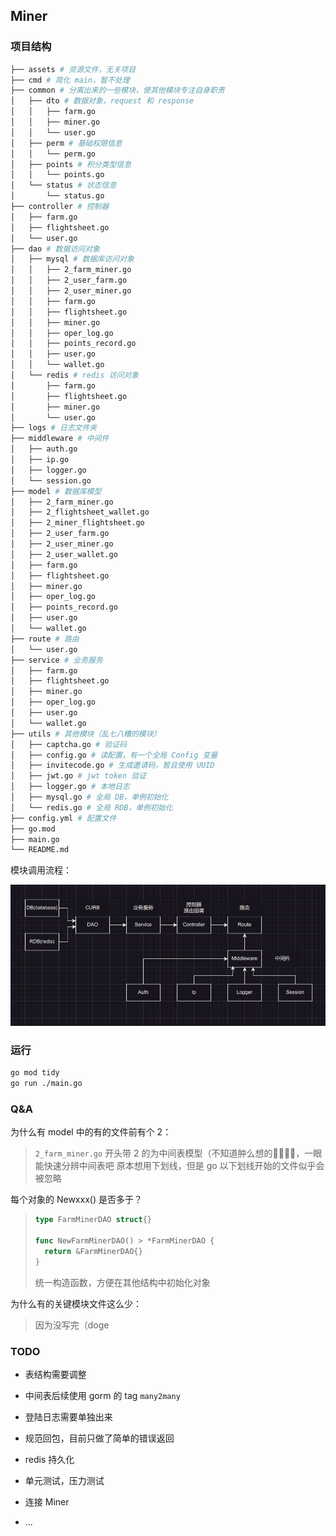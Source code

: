 ## Miner

### 项目结构

```sh
├── assets # 资源文件，无关项目
├── cmd # 简化 main，暂不处理
├── common # 分离出来的一些模块，使其他模块专注自身职责
│   ├── dto # 数据对象，request 和 response
│   │   ├── farm.go
│   │   ├── miner.go
│   │   └── user.go
│   ├── perm # 基础权限信息
│   │   └── perm.go
│   ├── points # 积分类型信息
│   │   └── points.go
│   └── status # 状态信息
│       └── status.go
├── controller # 控制器
│   ├── farm.go
│   ├── flightsheet.go
│   └── user.go
├── dao # 数据访问对象
│   ├── mysql # 数据库访问对象
│   │   ├── 2_farm_miner.go
│   │   ├── 2_user_farm.go
│   │   ├── 2_user_miner.go
│   │   ├── farm.go
│   │   ├── flightsheet.go
│   │   ├── miner.go
│   │   ├── oper_log.go
│   │   ├── points_record.go
│   │   ├── user.go
│   │   └── wallet.go
│   └── redis # redis 访问对象
│       ├── farm.go
│       ├── flightsheet.go
│       ├── miner.go
│       └── user.go
├── logs # 日志文件夹
├── middleware # 中间件
│   ├── auth.go
│   ├── ip.go
│   ├── logger.go
│   └── session.go
├── model # 数据库模型
│   ├── 2_farm_miner.go
│   ├── 2_flightsheet_wallet.go
│   ├── 2_miner_flightsheet.go
│   ├── 2_user_farm.go
│   ├── 2_user_miner.go
│   ├── 2_user_wallet.go
│   ├── farm.go
│   ├── flightsheet.go
│   ├── miner.go
│   ├── oper_log.go
│   ├── points_record.go
│   ├── user.go
│   └── wallet.go
├── route # 路由
│   └── user.go
├── service # 业务服务
│   ├── farm.go
│   ├── flightsheet.go
│   ├── miner.go
│   ├── oper_log.go
│   ├── user.go
│   └── wallet.go
├── utils # 其他模块（乱七八糟的模块）
│   ├── captcha.go # 验证码
│   ├── config.go # 读配置，有一个全局 Config 变量
│   ├── invitecode.go # 生成邀请码，暂且使用 UUID
│   ├── jwt.go # jwt token 验证
│   ├── logger.go # 本地日志
│   ├── mysql.go # 全局 DB，单例初始化
│   └── redis.go # 全局 RDB，单例初始化
├── config.yml # 配置文件
├── go.mod
├── main.go
└── README.md
```

模块调用流程：

![](./assets/flow.png)

### 运行

```sh
go mod tidy
go run ./main.go
```

### Q&A

为什么有 model 中的有的文件前有个 2：

> `2_farm_miner.go` 开头带 2 的为中间表模型（不知道肿么想的🤷‍♂️🤷‍♀️，一眼能快速分辨中间表吧
> 原本想用下划线，但是 go 以下划线开始的文件似乎会被忽略

每个对象的 Newxxx() 是否多于？

> 
> ```go
> type FarmMinerDAO struct{}
> 
> func NewFarmMinerDAO() > *FarmMinerDAO {
> 	return &FarmMinerDAO{}
> }
> ```
> 
> 统一构造函数，方便在其他结构中初始化对象

为什么有的关键模块文件这么少：

> 因为没写完（doge

### TODO

- 表结构需要调整

- 中间表后续使用 gorm 的 tag `many2many`

- 登陆日志需要单独出来

- 规范回包，目前只做了简单的错误返回

- redis 持久化

- 单元测试，压力测试

- 连接 Miner

- ...
